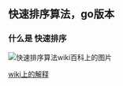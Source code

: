 ## 快速排序算法，go版本

### 什么是 快速排序

![快速排序算法wiki百科上的图片](https://upload.wikimedia.org/wikipedia/commons/6/6a/Sorting_quicksort_anim.gif)

[wiki上的解释](https://zh.wikipedia.org/wiki/%E5%BF%AB%E9%80%9F%E6%8E%92%E5%BA%8F)

